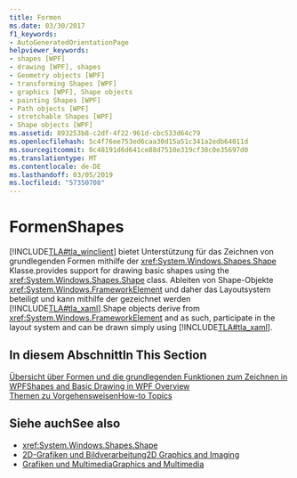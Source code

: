 ```yaml
---
title: Formen
ms.date: 03/30/2017
f1_keywords:
- AutoGeneratedOrientationPage
helpviewer_keywords:
- shapes [WPF]
- drawing [WPF], shapes
- Geometry objects [WPF]
- transforming Shapes [WPF]
- graphics [WPF], Shape objects
- painting Shapes [WPF]
- Path objects [WPF]
- stretchable Shapes [WPF]
- Shape objects [WPF]
ms.assetid: 893253b8-c2df-4f22-961d-cbc533d64c79
ms.openlocfilehash: 5c4f76ee753ed6caa30d15a51c341a2edb64011d
ms.sourcegitcommit: 0c48191d6d641ce88d7510e319cf38c0e35697d0
ms.translationtype: MT
ms.contentlocale: de-DE
ms.lasthandoff: 03/05/2019
ms.locfileid: "57350708"
---
```

# <a name="shapes"></a><span data-ttu-id="17593-102">Formen</span><span class="sxs-lookup"><span data-stu-id="17593-102">Shapes</span></span>
[!INCLUDE[TLA#tla_winclient](../../../../includes/tlasharptla-winclient-md.md)] <span data-ttu-id="17593-103">bietet Unterstützung für das Zeichnen von grundlegenden Formen mithilfe der <xref:System.Windows.Shapes.Shape> Klasse.</span><span class="sxs-lookup"><span data-stu-id="17593-103">provides support for drawing basic shapes using the <xref:System.Windows.Shapes.Shape> class.</span></span> <span data-ttu-id="17593-104">Ableiten von Shape-Objekte <xref:System.Windows.FrameworkElement> und daher das Layoutsystem beteiligt und kann mithilfe der gezeichnet werden [!INCLUDE[TLA#tla_xaml](../../../../includes/tlasharptla-xaml-md.md)].</span><span class="sxs-lookup"><span data-stu-id="17593-104">Shape objects derive from <xref:System.Windows.FrameworkElement> and as such, participate in the layout system and can be drawn simply using [!INCLUDE[TLA#tla_xaml](../../../../includes/tlasharptla-xaml-md.md)].</span></span>  
  
## <a name="in-this-section"></a><span data-ttu-id="17593-105">In diesem Abschnitt</span><span class="sxs-lookup"><span data-stu-id="17593-105">In This Section</span></span>  
 [<span data-ttu-id="17593-106">Übersicht über Formen und die grundlegenden Funktionen zum Zeichnen in WPF</span><span class="sxs-lookup"><span data-stu-id="17593-106">Shapes and Basic Drawing in WPF Overview</span></span>](shapes-and-basic-drawing-in-wpf-overview.md)  
 [<span data-ttu-id="17593-107">Themen zu Vorgehensweisen</span><span class="sxs-lookup"><span data-stu-id="17593-107">How-to Topics</span></span>](shapes-how-to-topics.md)  
  
## <a name="see-also"></a><span data-ttu-id="17593-108">Siehe auch</span><span class="sxs-lookup"><span data-stu-id="17593-108">See also</span></span>
- <xref:System.Windows.Shapes.Shape>
- [<span data-ttu-id="17593-109">2D-Grafiken und Bildverarbeitung</span><span class="sxs-lookup"><span data-stu-id="17593-109">2D Graphics and Imaging</span></span>](../advanced/optimizing-performance-2d-graphics-and-imaging.md)
- [<span data-ttu-id="17593-110">Grafiken und Multimedia</span><span class="sxs-lookup"><span data-stu-id="17593-110">Graphics and Multimedia</span></span>](index.md)
